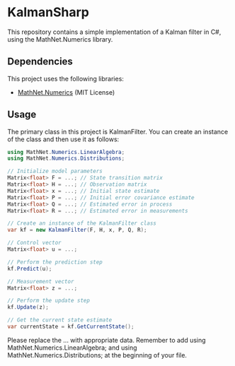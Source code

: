# KalmanSharp

This repository contains a simple implementation of a Kalman filter in C#, using the MathNet.Numerics library.

## Dependencies

This project uses the following libraries:

- [MathNet.Numerics](https://github.com/mathnet/mathnet-numerics) (MIT License)

## Usage

The primary class in this project is KalmanFilter. You can create an instance of the class and then use it as follows:

```csharp
using MathNet.Numerics.LinearAlgebra;
using MathNet.Numerics.Distributions;

// Initialize model parameters
Matrix<float> F = ...; // State transition matrix
Matrix<float> H = ...; // Observation matrix
Matrix<float> x = ...; // Initial state estimate
Matrix<float> P = ...; // Initial error covariance estimate
Matrix<float> Q = ...; // Estimated error in process
Matrix<float> R = ...; // Estimated error in measurements

// Create an instance of the KalmanFilter class
var kf = new KalmanFilter(F, H, x, P, Q, R);

// Control vector
Matrix<float> u = ...;

// Perform the prediction step
kf.Predict(u);

// Measurement vector
Matrix<float> z = ...;

// Perform the update step
kf.Update(z);

// Get the current state estimate
var currentState = kf.GetCurrentState();
```

Please replace the ... with appropriate data.
Remember to add using MathNet.Numerics.LinearAlgebra; and using MathNet.Numerics.Distributions; at the beginning of your file.